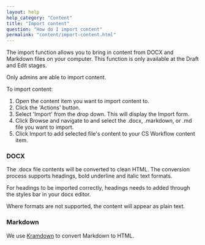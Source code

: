 ```yaml
---
layout: help
help_category: "Content"
title: "Import content"
question: "How do I import content"
permalink: "content/import-content.html"
---
```


The import function allows you to
bring in content from DOCX and Markdown files on your computer. This
function is only available at the Draft and Edit stages.

Only admins are able to import content.

To import content:

1.  Open the content item you want to import content to.
2.  Click the \'Actions\' button.
3.  Select \'Import\' from the drop down. This will display the Import form.
4.  Click Browse and navigate to and select the .docx, .markdown, or .md file you want to import.
5.  Click Import to add selected file\'s content to your CS Workflow content item.

### DOCX

The .docx file contents will be converted to clean HTML. The conversion process
supports headings, bold underline and italic text formats.

For headings to be imported correctly, headings needs to added through the
styles bar in your docx editor.

Where formats are not supported,
the content will appear as plain text.


### Markdown

We use [Kramdown][1] to convert Markdown to HTML.


[1]: http://kramdown.gettalong.org/